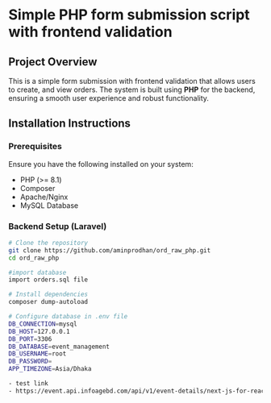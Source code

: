# Simple PHP form submission script with frontend validation


## Project Overview

This is a simple form submission with frontend validation that allows users to create, and view orders. The system is built using **PHP** for the backend, ensuring a smooth user experience and robust functionality.

## Installation Instructions

### Prerequisites

Ensure you have the following installed on your system:

- PHP (>= 8.1)
- Composer
- Apache/Nginx
- MySQL Database

### Backend Setup (Laravel)

```sh
# Clone the repository
git clone https://github.com/aminprodhan/ord_raw_php.git
cd ord_raw_php

#import database
import orders.sql file

# Install dependencies
composer dump-autoload

# Configure database in .env file
DB_CONNECTION=mysql  
DB_HOST=127.0.0.1  
DB_PORT=3306  
DB_DATABASE=event_management  
DB_USERNAME=root  
DB_PASSWORD=
APP_TIMEZONE=Asia/Dhaka

- test link
- https://event.api.infoagebd.com/api/v1/event-details/next-js-for-react-and-fullstack-developers
